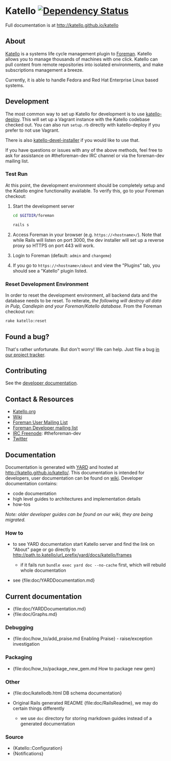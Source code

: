 # Katello [![Dependency Status](https://gemnasium.com/Katello/katello.svg)](https://gemnasium.com/Katello/katello)

Full documentation is at http://katello.github.io/katello

## About

[Katello](http://www.katello.org) is a systems life cycle management
plugin to [Foreman](http://www.theforeman.org). Katello allows you to manage
thousands of machines with one click. Katello can pull content
from remote repositories into isolated environments, and make subscriptions
management a breeze.

Currently, it is able to handle Fedora and Red Hat Enterprise
Linux based systems.

## Development

The most common way to set up Katello for development is to use
[katello-deploy](https://github.com/Katello/katello-deploy#development-deployment).
This will set up a Vagrant instance with the Katello codebase checked out. You
can also run `setup.rb` directly with katello-deploy if you prefer to not use
Vagrant.

There is also
[katello-devel-installer](https://github.com/Katello/katello-installer#development-usage)
if you would like to use that.

If you have questions or issues with any of the above methods, feel free to ask
for assistance on #theforeman-dev IRC channel or via the foreman-dev mailing
list.

### Test Run

At this point, the development environment should be completely setup and the Katello engine functionality available. To verify this, go to your Foreman checkout:

1. Start the development server

    ```bash
    cd $GITDIR/foreman

    rails s
    ```

1. Access Foreman in your browser (e.g. `https://<hostname>/`). Note that while Rails will listen on port 3000, the dev installer will set up a reverse proxy so HTTPS on port 443 will work.
1. Login to Foreman (default: `admin` and `changeme`)
1. If you go to `https://<hostname>/about` and view the "Plugins" tab, you should see a "Katello" plugin listed.

### Reset Development Environment

In order to reset the development environment, all backend data and the database needs to be reset. To reiterate, *the following will destroy all data in Pulp, Candlepin and your Foreman/Katello database*. From the Foreman checkout run:

```bash
rake katello:reset
```

## Found a bug?

That's rather unfortunate. But don't worry! We can help. Just file a bug
[in our project tracker](http://projects.theforeman.org/projects/katello).


## Contributing

See the [developer documentation](http://www.katello.org/developers/index.html).

## Contact & Resources

 * [Katello.org](http://katello.org)
 * [Wiki](https://fedorahosted.org/katello/wiki)
 * [Foreman User Mailing List](https://groups.google.com/forum/?fromgroups#!forum/foreman-users)
 * [Foreman Developer mailing list](https://groups.google.com/forum/?fromgroups#!forum/foreman-dev)
 * [IRC Freenode](http://freenode.net/using_the_network.shtml): #theforeman-dev
 * [Twitter](https://twitter.com/Katello_Project)

## Documentation

Documentation is generated with [YARD](http://yardoc.org/) and hosted at <http://katello.github.io/katello/>.
This documentation is intended for developers, user documentation can be found on
[wiki](https://fedorahosted.org/katello/). Developer documentation contains:

-   code documentation
-   high level guides to architectures and implementation details
-   how-tos

*Note: older developer guides can be found on our wiki, they are being migrated.*

### How to

-   to see YARD documentation start Katello server and find the link on "About" page or go directly to
    <http://path.to.katello/url_prefix/yard/docs/katello/frames>

    -   if it fails run `bundle exec yard doc --no-cache` first, which will rebuild whole documentation

-   see {file:doc/YARDDocumentation.md}

## Current documentation

-   {file:doc/YARDDocumentation.md}
-   {file:doc/Graphs.md}

### Debugging

-   {file:doc/how_to/add_praise.md Enabling Praise} - raise/exception investigation

### Packaging

-   {file:doc/how_to/package_new_gem.md How to package new gem}

### Other

-   {file:doc/katellodb.html DB schema documentation}
-   Original Rails generated README {file:doc/RailsReadme}, we may do certain things differently

    -   we use `doc` directory for storing markdown guides instead of a generated documentation

### Source

-   {Katello::Configuration}
-   {Notifications}
